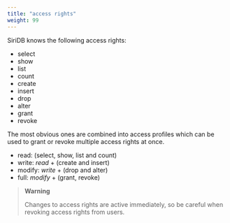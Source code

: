 ```yaml
---
title: "access rights"
weight: 99
---
```


SiriDB knows the following access rights:

* select
* show
* list
* count
* create
* insert
* drop
* alter
* grant
* revoke

The most obvious ones are combined into access profiles which can be used to grant
or revoke multiple access rights at once.

* read:  (select, show, list and count)
* write: *read* + (create and insert)
* modify: *write* + (drop and alter)
* full: *modify* + (grant, revoke)

>**Warning**
>
>Changes to access rights are active immediately, so be careful when revoking
>access rights from users.
